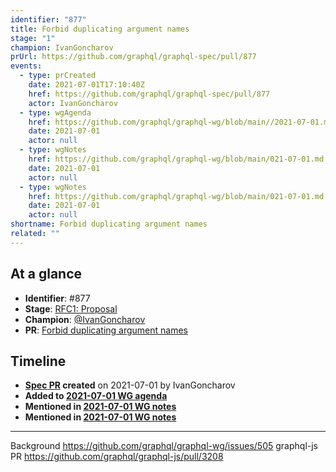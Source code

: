 ```yaml
---
identifier: "877"
title: Forbid duplicating argument names
stage: "1"
champion: IvanGoncharov
prUrl: https://github.com/graphql/graphql-spec/pull/877
events:
  - type: prCreated
    date: 2021-07-01T17:10:40Z
    href: https://github.com/graphql/graphql-spec/pull/877
    actor: IvanGoncharov
  - type: wgAgenda
    href: https://github.com/graphql/graphql-wg/blob/main//2021-07-01.md
    date: 2021-07-01
    actor: null
  - type: wgNotes
    href: https://github.com/graphql/graphql-wg/blob/main/021-07-01.md
    date: 2021-07-01
    actor: null
  - type: wgNotes
    href: https://github.com/graphql/graphql-wg/blob/main/021-07-01.md
    date: 2021-07-01
    actor: null
shortname: Forbid duplicating argument names
related: ""
---
```


## At a glance

- **Identifier**: #877
- **Stage**: [RFC1: Proposal](https://github.com/graphql/graphql-spec/blob/main/CONTRIBUTING.md#stage-1-proposal)
- **Champion**: [@IvanGoncharov](https://github.com/IvanGoncharov)
- **PR**: [Forbid duplicating argument names](https://github.com/graphql/graphql-spec/pull/877)

<!-- BEGIN_CUSTOM_TEXT -->



<!-- END_CUSTOM_TEXT -->

## Timeline

- **[Spec PR](https://github.com/graphql/graphql-spec/pull/877) created** on 2021-07-01 by IvanGoncharov
- **Added to [2021-07-01 WG agenda](https://github.com/graphql/graphql-wg/blob/main//2021-07-01.md)**
- **Mentioned in [2021-07-01 WG notes](https://github.com/graphql/graphql-wg/blob/main/021-07-01.md)**
- **Mentioned in [2021-07-01 WG notes](https://github.com/graphql/graphql-wg/blob/main/021-07-01.md)**

<!-- VERBATIM -->

---

Background https://github.com/graphql/graphql-wg/issues/505
graphql-js PR https://github.com/graphql/graphql-js/pull/3208
